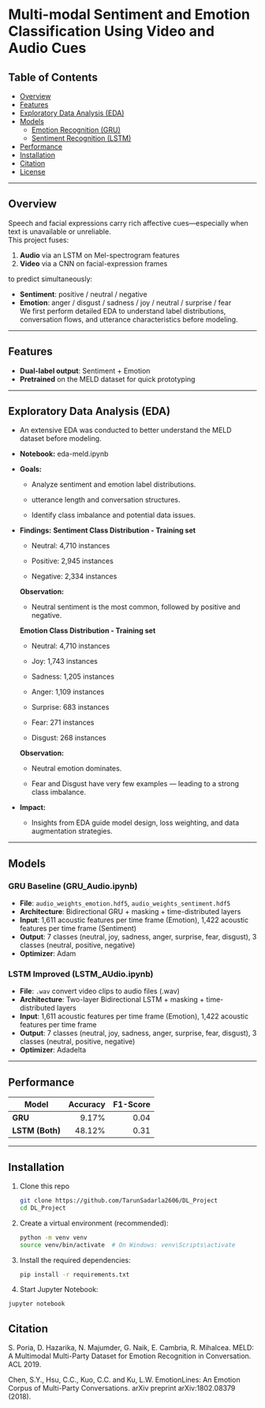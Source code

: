 # Multi-modal Sentiment and Emotion Classification Using Video and Audio Cues

## Table of Contents

- [Overview](#overview)  
- [Features](#features)
- [Exploratory Data Analysis (EDA)](#exploratory-data-analysis-eda)  
- [Models](#models)  
  - [Emotion Recognition (GRU)](#emotion-recognition-gru)  
  - [Sentiment Recognition (LSTM)](#sentiment-recognition-lstm)  
- [Performance](#performance)  
- [Installation](#installation) 
- [Citation](#citation)  
- [License](#license) 

---

## Overview 

Speech and facial expressions carry rich affective cues—especially when text is unavailable or unreliable.  
This project fuses:  
1. **Audio** via an LSTM on Mel-spectrogram features  
2. **Video** via a CNN on facial-expression frames  

to predict simultaneously:  
- **Sentiment**: positive / neutral / negative  
- **Emotion**: anger / disgust / sadness / joy / neutral / surprise / fear  
We first perform detailed EDA to understand label distributions, conversation flows, and utterance characteristics before modeling.
---

## Features

- **Dual-label output**: Sentiment + Emotion  
- **Pretrained** on the MELD dataset for quick prototyping  

---

## Exploratory Data Analysis (EDA)

- An extensive EDA was conducted to better understand the MELD dataset before modeling.

- **Notebook:** eda-meld.ipynb

- **Goals:**

  - Analyze sentiment and emotion label distributions.

  - utterance length and conversation structures.

  - Identify class imbalance and potential data issues.

- **Findings:**
  **Sentiment Class Distribution - Training set**
    - Neutral: 4,710 instances

    - Positive: 2,945 instances

    - Negative: 2,334 instances

  **Observation:**
  - Neutral sentiment is the most common, followed by positive and negative.

  **Emotion Class Distribution - Training set**
    - Neutral: 4,710 instances

    - Joy: 1,743 instances

    - Sadness: 1,205 instances

    - Anger: 1,109 instances

    - Surprise: 683 instances

    - Fear: 271 instances

    - Disgust: 268 instances

  **Observation:**

  - Neutral emotion dominates.

  - Fear and Disgust have very few examples — leading to a strong class imbalance.

- **Impact:**

  - Insights from EDA guide model design, loss weighting, and data augmentation strategies.

---

## Models

### GRU Baseline (GRU_Audio.ipynb)

- **File**: `audio_weights_emotion.hdf5`, `audio_weights_sentiment.hdf5`
- **Architecture**: Bidirectional GRU + masking + time-distributed layers  
- **Input**: 1,611 acoustic features per time frame (Emotion), 1,422 acoustic features per time frame  (Sentiment)
- **Output**: 7 classes (neutral, joy, sadness, anger, surprise, fear, disgust), 3 classes (neutral, positive, negative) 
- **Optimizer**: Adam  

### LSTM Improved (LSTM_AUdio.ipynb)

- **File**: `.wav` convert video clips to audio files (.wav)  
- **Architecture**: Two-layer Bidirectional LSTM + masking + time-distributed layers  
- **Input**: 1,611 acoustic features per time frame (Emotion), 1,422 acoustic features per time frame  
- **Output**: 7 classes (neutral, joy, sadness, anger, surprise, fear, disgust), 3 classes (neutral, positive, negative)  
- **Optimizer**: Adadelta  

---

## Performance

| Model              | Accuracy | F1-Score |
|--------------------|---------:|---------:|
| **GRU**            |    9.17% |     0.04 |
| **LSTM (Both)**    |   48.12% |     0.31 |

---

## Installation

1. Clone this repo  
   ```bash
   git clone https://github.com/TarunSadarla2606/DL_Project
   cd DL_Project

2. Create a virtual environment (recommended):
   ```bash
   python -m venv venv
   source venv/bin/activate  # On Windows: venv\Scripts\activate

3. Install the required dependencies:
   ```bash
   pip install -r requirements.txt

4. Start Jupyter Notebook:
  ```bash
  jupyter notebook
```

## Citation

S. Poria, D. Hazarika, N. Majumder, G. Naik, E. Cambria, R. Mihalcea. MELD: A Multimodal Multi-Party Dataset for Emotion Recognition in Conversation. ACL 2019.

Chen, S.Y., Hsu, C.C., Kuo, C.C. and Ku, L.W. EmotionLines: An Emotion Corpus of Multi-Party Conversations. arXiv preprint arXiv:1802.08379 (2018).
